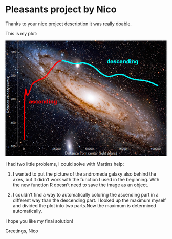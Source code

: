 # Pleasants project by Nico

Thanks to your nice project description it was really doable.

This is my plot:

![](NICOtin-macht-suechtig_files/figure-markdown_strict/plotting-1.png)

I had two little problems, I could solve with Martins help:

1.  I wanted to put the picture of the andromeda galaxy also behind the
    axes, but It didn’t work with the function I used in the beginning.
    With the new function R doesn’t need to save the image as an object.

2.  I couldn’t find a way to automatically coloring the ascending part
    in a different way than the descending part. I looked up the maximum
    myself and divided the plot into two parts.Now the maximum is
    determined automatically.

I hope you like my final solution!

Greetings, Nico
